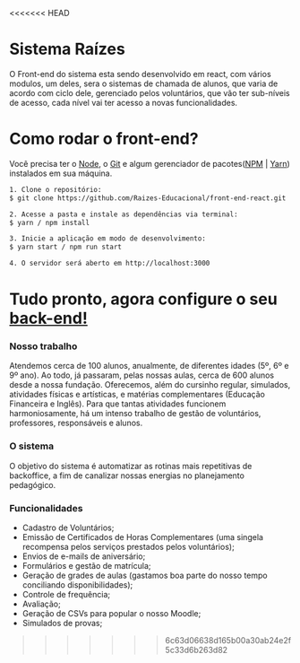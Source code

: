 <<<<<<< HEAD
# Sistema Raízes

O Front-end do sistema esta sendo desenvolvido em react, com vários modulos, um deles, sera o sistemas de chamada de alunos, que varia de acordo com ciclo dele, gerenciado pelos voluntários, que vão ter sub-níveis de acesso, cada nível vai ter acesso a novas funcionalidades.

# Como rodar o front-end?

Você precisa ter o [Node](https://nodejs.org/en/), o [Git](https://git-scm.com/) e algum gerenciador de pacotes([NPM](https://docs.npmjs.com/downloading-and-installing-node-js-and-npm/) | [Yarn](https://classic.yarnpkg.com/lang/en/docs/install)) instalados em sua máquina.

```bash
1. Clone o repositório:
$ git clone https://github.com/Raizes-Educacional/front-end-react.git

2. Acesse a pasta e instale as dependências via terminal:
$ yarn / npm install

3. Inicie a aplicação em modo de desenvolvimento:
$ yarn start / npm run start

4. O servidor será aberto em http://localhost:3000
```

Tudo pronto, agora configure o seu [back-end!](https://github.com/Raizes-Educacional/back-end)
=======
### Nosso trabalho

Atendemos cerca de 100 alunos, anualmente, de diferentes idades (5º, 6º e 9º ano). Ao todo, já passaram, pelas nossas aulas, cerca de 600 alunos desde a nossa fundação. Oferecemos, além do cursinho regular, simulados, atividades físicas e artísticas, e matérias complementares (Educação Financeira e Inglês). Para que tantas atividades funcionem harmoniosamente, há um intenso trabalho de gestão de voluntários, professores, responsáveis e alunos.

### O sistema

O objetivo do sistema é automatizar as rotinas mais repetitivas de backoffice, a fim de canalizar nossas energias no planejamento pedagógico.

### Funcionalidades

* Cadastro de Voluntários;
* Emissão de Certificados de Horas Complementares (uma singela recompensa pelos serviços prestados pelos voluntários);
* Envios de e-mails de aniversário;
* Formulários e gestão de matrícula;
* Geração de grades de aulas (gastamos boa parte do nosso tempo conciliando disponibilidades);
* Controle de frequência;
* Avaliação;
* Geração de CSVs para popular o nosso Moodle;
* Simulados de provas;
>>>>>>> 6c63d06638d165b00a30ab24e2f5c33d6b263d82
